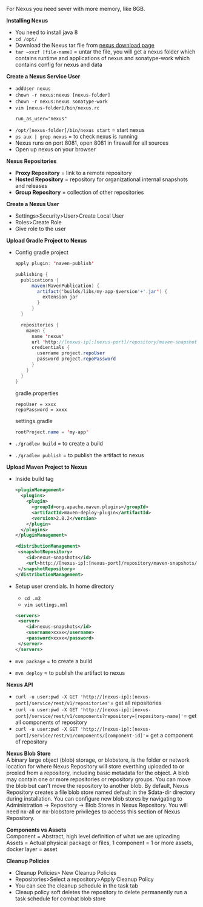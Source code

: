 For Nexus you need sever with more memory, like 8GB.<br>

**Installing Nexus**

- You need to install java 8
- `cd /opt/`
- Download the Nexus tar file from [nexus download page](https://help.sonatype.com/repomanager3/product-information/download)
- `tar –xvzf [file-name]` = untar the file, you will get a nexus folder which contains runtime and applications of nexus and sonatype-work which contains config for nexus and data

**Create a Nexus Service User**

- `addUser nexus`
- `chown -r nexus:nexus [nexus-folder]`
- `chown -r nexus:nexus sonatype-work`
- `vim [nexus-folder]/bin/nexus.rc`
  ```
  run_as_user="nexus"
  ```
- `/opt/[nexus-folder]/bin/nexus start` = start nexus
- `ps aux | grep nexus` = to check nexus is running
- Nexus runs on port 8081, open 8081 in firewall for all sources
- Open up nexus on your browser

**Nexus Repositories**

- **Proxy Repository** = link to a remote repository
- **Hosted Repository** = repository for organizational internal snapshots and releases
- **Group Repository** = collection of other repositories

**Create a Nexus User**

- Settings>Security>User>Create Local User
- Roles>Create Role
- Give role to the user

**Upload Gradle Project to Nexus**

- Config gradle project

  ```java
  apply plugin: 'naven-publish'

  publishing {
    publications {
        maven(MavenPublication) {
          artifact('builds/libs/my-app-$version'+'.jar') {
            extension jar
          }
        }
    }

    repositories {
      maven {
        name 'nexus'
        url 'http://[nexus-ip]:[nexus-port]/repository/maven-snapshots/'
        credientials {
          username project.repoUser
          password project.repoPassword
        }
      }
    }
  }
  ```

  gradle.properties

  ```properties
  repoUser = xxxx
  repoPassword = xxxx
  ```

  settings.gradle

  ```java
  rootProject.name = 'my-app'
  ```

- `./gradlew build` = to create a build
- `./gradlew publish` = to publish the artifact to nexus

**Upload Maven Project to Nexus**

- Inside build tag
  ```xml
  <pluginManagement>
    <plugins>
      <plugin>
        <groupId>org.apache.maven.plugins</groupId>
        <artifactId>maven-deploy-plugin</artifactId>
        <version>2.8.2</version>
      </plugin>
    </plugins>
  </pluginManagement>
  ```
  ```xml
  <distributionManagement>
   <snapshotRepository>
      <id>nexus-snapshots</id>
      <url>http://[nexus-ip]:[nexus-port]/repository/maven-snapshots/</url>
   </snapshotRepository>
  </distributionManagement>
  ```
- Setup user crendials. In home directory

  - `cd .m2`
  - `vim settings.xml`

  ```xml
  <servers>
   <server>
      <id>nexus-snapshots</id>
      <username>xxxx</username>
      <password>xxxx</password>
   </server>
  </servers>
  ```

- `mvn package` = to create a build
- `mvn deploy` = to publish the artifact to nexus

**Nexus API**

- `curl -u user:pwd -X GET 'http://[nexus-ip]:[nexus-port]/service/rest/v1/repositories'`= get all repositories
- `curl -u user:pwd -X GET 'http://[nexus-ip]:[nexus-port]/service/rest/v1/components?repository=[repository-name]'`= get all components of repository
- `curl -u user:pwd -X GET 'http://[nexus-ip]:[nexus-port]/service/rest/v1/components/[component-id]'`= get a component of repository

**Nexus Blob Store**<br>
A binary large object (blob) storage, or blobstore, is the folder or network location for where Nexus Repository will store everthing uploaded to or proxied from a repository, including basic metadata for the object. A blob may contain one or more repositories or repository groups. You can move the blob but can't move the repository to another blob. By default, Nexus Repository creates a file blob store named default in the $data-dir directory during installation. You can configure new blob stores by navigating to Administration → Repository → Blob Stores in Nexus Repository. You will need nx-all or nx-blobstore privileges to access this section of Nexus Repository.

**Components vs Assets**<br>
Component = Abstract, high level definition of what we are uploading<br>
Assets = Actual physical package or files, 1 component = 1 or more assets, docker layer = asset

**Cleanup Policies**<br>

- Cleanup Policies> New Cleanup Policies
- Repositories>Select a repository>Apply Cleanup Policy
- You can see the cleanup schedule in the task tab
- Cleaup policy soft deletes the repository to delete permanently run a task schedule for combat blob store
